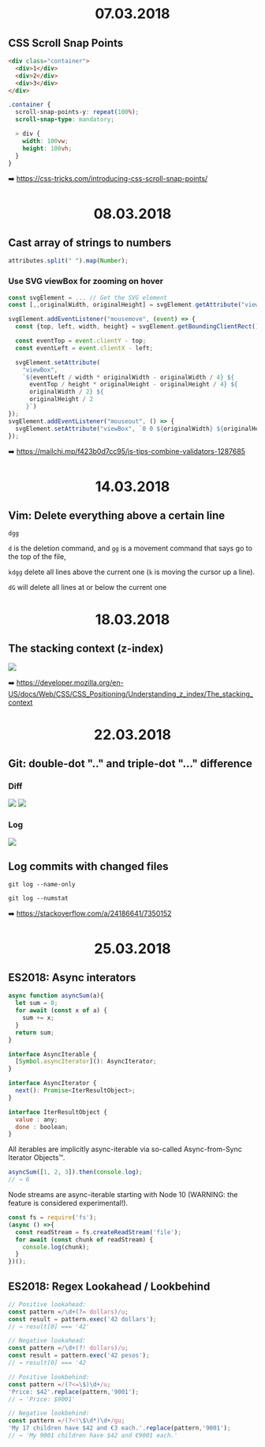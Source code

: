 <h1 align="center">07.03.2018</h1>

## CSS Scroll Snap Points

```html
<div class="container">
  <div>1</div>
  <div>2</div>
  <div>3</div>
</div>
```

```css
.container {
  scroll-snap-points-y: repeat(100%);
  scroll-snap-type: mandatory;

  > div {
    width: 100vw;
    height: 100vh;
  }
}
```

:arrow_right: https://css-tricks.com/introducing-css-scroll-snap-points/

<h1 align="center">08.03.2018</h1>

## Cast array of strings to numbers

```js
attributes.split(" ").map(Number);
```

### Use SVG viewBox for zooming on hover

```js
const svgElement = ... // Get the SVG element
const [,,originalWidth, originalHeight] = svgElement.getAttribute("viewBox").split(" ").map(Number);

svgElement.addEventListener("mousemove", (event) => {
  const {top, left, width, height} = svgElement.getBoundingClientRect();

  const eventTop = event.clientY - top;
  const eventLeft = event.clientX - left;

  svgElement.setAttribute(
    "viewBox", 
    `${eventLeft / width * originalWidth - originalWidth / 4} ${
      eventTop / height * originalHeight - originalHeight / 4} ${
      originalWidth / 2} ${
      originalHeight / 2
     }`)
});
svgElement.addEventListener("mouseout", () => {
  svgElement.setAttribute("viewBox", `0 0 ${originalWidth} ${originalHeight}`);
});
```

:arrow_right: https://mailchi.mp/f423b0d7cc95/js-tips-combine-validators-1287685

<h1 align="center">14.03.2018</h1>

## Vim: Delete everything above a certain line

```
dgg
```

`d` is the deletion command, and `gg` is a movement command that says go to the top of the file,

`kdgg` delete all lines above the current one (`k` is moving the cursor up a line).

`dG` will delete all lines at or below the current one

<h1 align="center">18.03.2018</h1>

## The stacking context (z-index)

![](https://developer.mozilla.org/@api/deki/files/913/=Understanding_zindex_04.png)

:arrow_right: https://developer.mozilla.org/en-US/docs/Web/CSS/CSS_Positioning/Understanding_z_index/The_stacking_context


<h1 align="center">22.03.2018</h1>

## Git: double-dot ".." and triple-dot "..." difference

### Diff

![](https://i.stack.imgur.com/a8HHAm.png)
![](https://i.stack.imgur.com/6K2Rlm.png)

### Log

![](https://image.slidesharecdn.com/gitshakespearemergingrebasing-150902074501-lva1-app6891/95/grokking-git-with-shakespeare-14-638.jpg)

## Log commits with changed files
```git
git log --name-only
```
```git
git log --numstat
```

:arrow_right: https://stackoverflow.com/a/24186641/7350152

<h1 align="center">25.03.2018</h1>

## ES2018: Async interators

```js
async function asyncSum(a){
  let sum = 0;
  for await (const x of a) {
    sum += x;
  }
  return sum;
}
```

```js
interface AsyncIterable {
  [Symbol.asyncIterator](): AsyncIterator;
}

interface AsyncIterator {
  next(): Promise<IterResultObject>;
}

interface IterResultObject {
  value : any;
  done : boolean;
}
```

All iterables are implicitly async-iterable via so-called Async-from-Sync Iterator Objects™.

```js
asyncSum([1, 2, 3]).then(console.log);
// → 6
```

Node streams are async-iterable starting with Node 10 (WARNING: the feature is considered experimental!).

```js
const fs = require('fs');
(async () =>{
  const readStream = fs.createReadStream('file');
  for await (const chunk of readStream) {
    console.log(chunk);
  }
})();
```

## ES2018: Regex Lookahead / Lookbehind

```js
// Positive lookahead:
const pattern =/\d+(?= dollars)/u;
const result = pattern.exec('42 dollars');
// → result[0] === '42'
```

```js
// Negative lookahead:
const pattern =/\d+(?! dollars)/u;
const result = pattern.exec('42 pesos');
// → result[0] === '42
```

```js
// Positive lookbehind:
const pattern =/(?<=\$)\d+/u;
'Price: $42'.replace(pattern,'9001');
// → 'Price: $9001'
```

```js
// Negative lookbehind:
const pattern =/(?<!\$\d*)\d+/gu;
'My 17 children have $42 and €3 each.'.replace(pattern,'9001');
// → 'My 9001 children have $42 and €9001 each.'
```
